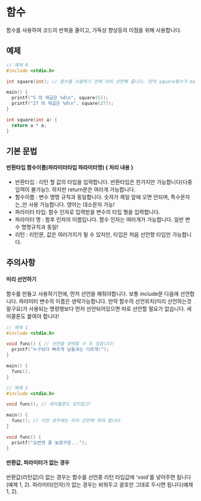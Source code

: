 함수
==========
함수를 사용하여 코드의 반복을 줄이고,
가독성 향상등의 이점을 위해 사용합니다.

예제
----------
``` c
// 예제 0
#include <stdio.h>

int square(int); // 함수를 사용하기 전에 미리 선언해 줍니다. 만약 square함수가 main함수보다 먼저 나온다면 생략할 수 있습니다.

main() {
  printf("5 의 제곱은 %d\n", square(5));
  printf("27 의 제곱은 %d\n", square(27));
}

int square(int a) {
  return a * a;
}
```

기본 문법
------------
#### 반환타입 함수이름(파라미터타입 파라미터명) { 처리 내용 }
- 반환타입     : 리턴 할 값의 타입을 입력합니다. 반환타입은 한가지만 가능합니다(다중 입력이 불가능!). 하지만 return문은 여러개 가능합니다.
- 함수이름     : 변수 명명 규칙과 동일합니다. 숫자가 제일 앞에 오면 안되며, 특수문자는_만 사용 가능합니다. 영어는 대소문자 가능!
- 파라미터 타입: 함수 인자로 입력받을 변수의 타입 형을 입력합니다. 
- 파라미터 명  : 함후 인자의 이름입니다. 함수 인자는 여러개가 가능합니다. 일반 변수 명명규칙과 동일!
- 리턴         : 리턴문, 값은 여러가지가 될 수 있지만, 타입은 처음 선언항 타입만 가능합니다.

주의사항
------------
#### 미리 선언하기
함수를 만들고 사용하기전에, 먼저 선언을 해줘야합니다. 보통 include문 다음에 선언합니다. 
파라미터 변수의 이름은 생략가능합니다. 만약 함수의 선언위치(미리 선언하는것 말구요)가 사용되는 
명령행보다 먼저 선언되어있으면 따로 선언할 필요가 없습니다. 세미콜론도 붙여야 합니다!
```c
// 예제 1
#include <stdio.h>

void func() { // 선언을 생략할 수 도 있습니다!
  printf("누구보다 빠르게 남들과는 다르게!");
}

main() {
  func();
}
```
```c
// 예제 2
#include <stdio.h>

void func(); // 세미콜론도 잊지않고!

main() {
  func(); // 이런 경우에는 미리 선언해 줘야 합니다.
}

void func() {
  printf("요번엔 좀 늦었구망...");
}
```
#### 반환값, 파라미터가 없는 경우
반환값(리턴값)이 없는 경우는 함수를 선언중 리턴 타입값에 'void'를 넣어주면 됩니다(예제 1, 2). 
파라미터(인자)가 없는 경우는 비워두고 괄호만 그대로 두시면 됩니다(예제 1, 2).